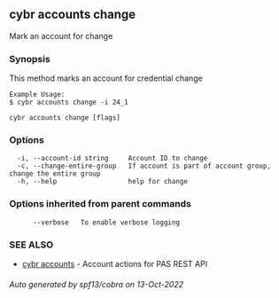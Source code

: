 ## cybr accounts change

Mark an account for change

### Synopsis

This method marks an account for credential change
	
	Example Usage:
	$ cybr accounts change -i 24_1

```
cybr accounts change [flags]
```

### Options

```
  -i, --account-id string     Account ID to change
  -c, --change-entire-group   If account is part of account group, change the entire group
  -h, --help                  help for change
```

### Options inherited from parent commands

```
      --verbose   To enable verbose logging
```

### SEE ALSO

* [cybr accounts](cybr_accounts.md)	 - Account actions for PAS REST API

###### Auto generated by spf13/cobra on 13-Oct-2022
